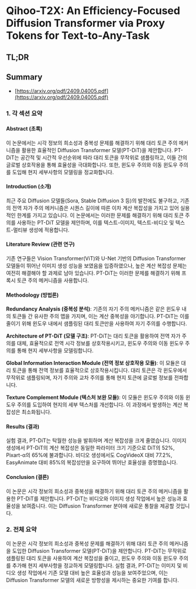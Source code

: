 # Qihoo-T2X: An Efficiency-Focused Diffusion Transformer via Proxy Tokens for Text-to-Any-Task
## TL;DR
## Summary
- [https://arxiv.org/pdf/2409.04005.pdf](https://arxiv.org/pdf/2409.04005.pdf)

### 1. 각 섹션 요약

#### Abstract (초록)
이 논문에서는 시각 정보의 희소성과 중복성 문제를 해결하기 위해 대리 토큰 주의 메커니즘을 활용한 효율적인 Diffusion Transformer 모델(PT-DiT)을 제안합니다. PT-DiT는 공간적 및 시간적 우선순위에 따라 대리 토큰을 무작위로 샘플링하고, 이들 간의 글로벌 상호작용을 통해 효율성을 극대화합니다. 또한, 윈도우 주의와 이동 윈도우 주의를 도입해 현지 세부사항의 모델링을 정교화합니다.

#### Introduction (소개)
최근 주요 Diffusion 모델들(Sora, Stable Diffusion 3 등)의 발전에도 불구하고, 기존의 전역 자가 주의 메커니즘은 시퀀스 길이에 따른 이차 계산 복잡성을 가지고 있어 실용적인 한계를 가지고 있습니다. 이 논문에서는 이러한 문제를 해결하기 위해 대리 토큰 주의를 사용하는 PT-DiT 모델을 제안하며, 이를 텍스트-이미지, 텍스트-비디오 및 텍스트-멀티뷰 생성에 적용합니다.

#### Literature Review (관련 연구)
기존 연구들은 Vision Transformer(ViT)와 U-Net 기반의 Diffusion Transformer 모델들이 뛰어난 이미지 생성 성능을 보였음을 입증하였으나, 높은 계산 복잡성 문제는 여전히 해결해야 할 과제로 남아 있습니다. PT-DiT는 이러한 문제를 해결하기 위해 프록시 토큰 주의 메커니즘을 사용합니다.

#### Methodology (방법론)
**Redundancy Analysis (중복성 분석)**:
기존의 자기 주의 메커니즘은 같은 윈도우 내의 토큰들 간 유사한 주의 맵을 가지며, 이는 계산 중복성을 야기합니다. PT-DiT는 이를 줄이기 위해 윈도우 내에서 샘플링된 대리 토큰만을 사용하여 자기 주의를 수행합니다.

**Architecture of PT-DiT (모델 구조)**:
PT-DiT는 대리 토큰을 활용하여 전역 자가 주의를 대체, 효율적으로 전역 시각 정보를 상호작용시키고, 윈도우 주의와 이동 윈도우 주의를 통해 현지 세부사항을 모델링합니다.

**Global Information Interaction Module (전역 정보 상호작용 모듈)**:
이 모듈은 대리 토큰을 통해 전역 정보를 효율적으로 상호작용시킵니다. 대리 토큰은 각 윈도우에서 무작위로 샘플링되며, 자기 주의와 교차 주의를 통해 현지 토큰에 글로벌 정보를 전파합니다.

**Texture Complement Module (텍스처 보완 모듈)**:
이 모듈은 윈도우 주의와 이동 윈도우 주의를 도입하여 현지의 세부 텍스처를 개선합니다. 이 과정에서 발생하는 계산 복잡성은 최소화됩니다.

#### Results (결과)
실험 결과, PT-DiT는 탁월한 성능을 발휘하며 계산 복잡성을 크게 줄였습니다. 이미지 생성에서 PT-DiT의 계산 복잡성은 동일한 파라미터 크기 기준으로 DiT의 52%, Pixart-α의 65%에 불과합니다. 비디오 생성에서도 CogVideoX 대비 77.2%, EasyAnimate 대비 85%의 복잡성만을 요구하여 뛰어난 효율성을 증명했습니다.

#### Conclusion (결론)
이 논문은 시각 정보의 희소성과 중복성을 해결하기 위해 대리 토큰 주의 메커니즘을 활용한 PT-DiT를 제안합니다. PT-DiT는 비디오와 이미지 생성 작업에서 높은 성능과 효율성을 보여줍니다. 이는 Diffusion Transformer 분야에 새로운 통찰을 제공할 것입니다.

### 2. 전체 요약

이 논문은 시각 정보의 희소성과 중복성 문제를 해결하기 위해 대리 토큰 주의 메커니즘을 도입한 Diffusion Transformer 모델(PT-DiT)을 제안합니다. PT-DiT는 무작위로 샘플링된 대리 토큰을 사용하여 계산 복잡성을 줄이고, 윈도우 주의와 이동 윈도우 주의를 추가해 현지 세부사항을 정교하게 모델링합니다. 실험 결과, PT-DiT는 이미지 및 비디오 생성 작업에서 기존 모델 대비 높은 효율성과 성능을 보여주었으며, 이는 Diffusion Transformer 모델의 새로운 방향성을 제시하는 중요한 기여를 합니다.